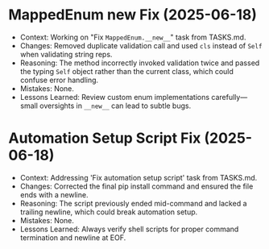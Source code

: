 # MappedEnum __new__ Fix (2025-06-18)

- Context: Working on "Fix `MappedEnum.__new__`" task from TASKS.md.
- Changes: Removed duplicate validation call and used `cls` instead of `Self` when validating string reps.
- Reasoning: The method incorrectly invoked validation twice and passed the typing `Self` object rather than the current class, which could confuse error handling.
- Mistakes: None.
- Lessons Learned: Review custom enum implementations carefully—small oversights in `__new__` can lead to subtle bugs.

# Automation Setup Script Fix (2025-06-18)

- Context: Addressing 'Fix automation setup script' task from TASKS.md.
- Changes: Corrected the final pip install command and ensured the file ends with a newline.
- Reasoning: The script previously ended mid-command and lacked a trailing newline, which could break automation setup.
- Mistakes: None.
- Lessons Learned: Always verify shell scripts for proper command termination and newline at EOF.
